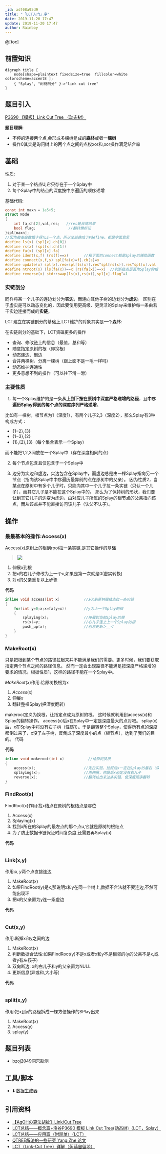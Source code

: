 ```yaml
---
_id: adf08a95d9
title: "「LCT入门」序"
date: 2019-11-20 17:47
update: 2019-11-20 17:47
author: Rainboy
---
```


@[toc]

## 前置知识

```viz-dot
digraph title {
    node[shape=plaintext fixedsize=true  fillcolor=white colorscheme=accent8 ];
    { "Splay", "树链剖分" }->"link cut tree"
}
```

## 题目引入

[P3690 【模板】Link Cut Tree （动态树）](https://www.luogu.org/problem/P3690)

**题目理解**:

 - 不停的连接两个点,会形成多棵树组成的**森林**或者**一棵树**
 - 操作$0$其实是询问树上的两个点之间的点权xor和,xor操作满足结合率

## 基础

性质:

1. 对于某一个结点U,它只存在于一个Splay中
2. 每个Splay中的结点的深度按中序遍历的顺序递增



基础代码:

```c
const int maxn = 1e5+5;
struct Node
{
    int fa,ch[2],val,res;   //res是异或结果
    bool flag;               //翻转懒标记
}spl[maxn];
//因为被毒瘤数据卡得TLE一个点，所以全部换成了#define。都是字面意思
#define ls(x) (spl[x].ch[0])
#define rs(x) (spl[x].ch[1])
#define fa(x) (spl[x].fa)
#define ident(x,f) (rs(f)==x)       //和下面的connect都是Splay的辅助函数
#define connect(x,f,s) spl[fa(x)=f].ch[s]=x
#define update(x) spl[x].res=spl[ls(x)].res^spl[rs(x)].res^spl[x].val
#define ntroot(x) (ls(fa(x))==x||rs(fa(x))==x)  //判断结点是否为Splay的根
#define reverse(x) std::swap(ls(x),rs(x)),spl[x].flag^=1
```

### 实链剖分

同样将某一个儿子的连边划分为**实边**，而连向其他子树的边划分为**虚边**。
区别在于虚实是可以动态变化的，因此要使用更高级、更灵活的Splay来维护每一条由若干实边连接而成的**实链**。

LCT建立在实链剖分的基础上,LCT维护的对象其实是一个森林:

在实链剖分的基础下，LCT资磁更多的操作

- 查询、修改链上的信息（最值，总和等）
- 随意指定原树的根（即换根）
- 动态连边、删边
- 合并两棵树、分离一棵树（跟上面不是一毛一样吗）
- 动态维护连通性
- 更多意想不到的操作（可以往下滑一滑）

### 主要性质

1. 每一个Splay维护的是一条**从上到下按在原树中深度严格递增的路径**，且**中序遍历Splay得到的每个点的深度序列严格递增**。

比如有一棵树，根节点为1（深度1），有两个儿子2,3（深度2），那么Splay有3种构成方式：

- {1−2},{3}
- {1−3},{2}
- {1},{2},{3}（每个集合表示一个Splay）

而不能把1,2,3同放在一个Splay中（存在深度相同的点）

2. 每个节点包含且仅包含于一个Splay中

3. 边分为实边和虚边，实边包含在Splay中，而虚边总是由一棵Splay指向另一个节点（指向该Splay中中序遍历最靠前的点在原树中的父亲）。
因为性质2，当某点在原树中有多个儿子时，只能向其中一个儿子拉一条实链（只认一个儿子），而其它儿子是不能在这个Splay中的。
那么为了保持树的形状，我们要让到其它儿子的边变为虚边，由对应儿子所属的Splay的根节点的父亲指向该点，而从该点并不能直接访问该儿子（认父不认子）。

## 操作

### 最最基本的操作:Access(x)


Access(x)原树上的根到root拉一条实链,是其它操作的基础

> ![](./images/lct1.png)

1. 伸展$x$到根
2. 把x的右儿子修改为上一个x,如果是第一次就是0(虚实转换)
3. 对x的父亲重复以上步骤

**代码**

```c
inline void access(int x)           //从x到原树根结点拉一条实链
{
    for(int y=0;x;x=fa(y=x))        //y为上一个Splay的根
    {
        splaying(x);                //伸展到当前Splay的根
        rs(x)=y;                    //右儿子连上上一个Splay的根
        push_up(x);                 //别忘更新＞﹏＜
    }
}
```

### MakeRoot(x)

只是把根到某个节点的路径拉起来并不能满足我们的需要。更多时候，我们要获取指定两个节点之间的路径信息。
然而一定会出现路径不能满足按深度严格递增的要求的情况。根据性质1，这样的路径不能在一个Splay中。

$MakeRoot(x)$作用:给原树换根为x

1. $Access(x)$
2. 伸展$x$
3. 翻转整棵Splay(把深度翻转)

makeroot定义为换根，让指定点成为原树的根。
这时候就利用到access(x)和Splay的翻转操作。
access(x)后x在Splay中一定是深度最大的点对吧。
splay(x)后，x在Splay中将没有右子树（性质1）。于是翻转整个Splay，使得所有点的深度都倒过来了，x没了左子树，反倒成了深度最小的点（根节点），达到了我们的目的。
代码

**代码**

```c
inline void makeroot(int x)           //给原树换根
{
    access(x);                      //先拉实链，拉好后x一定在Splay的最右（深度最大）
    splaying(x);                    //再伸展，伸展后x必定没有右儿子
    reverse(x);                     //翻转拉出来这条实链，使深度顺序翻转
}
```

### FindRoot(x)

FindRoot(x)作用:找x结点在原树的根结点是哪位

1. Access(x)
2. Splaying(x)
3. 找到x所在的Splay的最左点的那个点u,它就是原树的根结点
4. 为了防止数据卡链保证时间复杂度,还需要再Splay(u)

**代码**

```c
```

### Link(x,y)

作用:$x,y$两个点直接连边

1. MakeRoot(x)
2. 如果FindRoot(y)是x,那说明x和y在同一个树上,数据不合法就不要连边,不然可能出现环
3. 把x的父亲置为y连一条虚边

**代码**

```c
```

### Cut(x,y)

作用:断掉x和y之间的边

1. MakeRoot(x)
2. 判断数据合法性:如果FindRoot(y)不是x或者x和y不是相邻的(y的父亲不是x,或者y有左孩子)
3. 双向断边: x的右儿子和y的父亲置为NULL
4. 更新信息(异或和,大小等)

**代码**

```c
```

### split(x,y)

作用:把x到y的路径拆成一棵方便操作的SPlay出来

1. MakeRoot(x)
2. Access(y)
3. splay(y)


## 题目列表

 - bzoj2049洞穴勘测

## 工具/脚本

 - :arrow_down: [数据生成器](./tools/data_generator.py)


## 引用资料

 - [【AgOHの算法胡扯】Link/Cut Tree](https://www.bilibili.com/video/av65682026)
 - [ LCT总结——概念篇+洛谷P3690 模板 Link Cut Tree(动态树)（LCT，Splay）](https://www.cnblogs.com/flashhu/p/8324551.html)
 - [LCT总结——应用篇（附题单）（LCT）](https://www.cnblogs.com/flashhu/p/9498517.html)
 - [QTREE解法的一些研究 Yang Zhe 论文](https://wenku.baidu.com/view/75906f160b4e767f5acfcedb)
 - [LCT（Link-Cut Tree）详解（蒟蒻自留地）](https://blog.csdn.net/saramanda/article/details/55253627)
